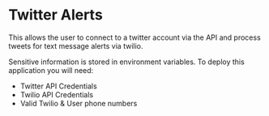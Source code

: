# Twitter Alerts

This allows the user to connect to a twitter account via the API and process tweets for text message alerts via twilio.

Sensitive information is stored in environment variables. To deploy this application you will need:
* Twitter API Credentials
* Twilio API Credentials
* Valid Twilio & User phone numbers
